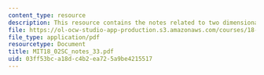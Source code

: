 ```yaml
---
content_type: resource
description: This resource contains the notes related to two dimensional curl.
file: https://ol-ocw-studio-app-production.s3.amazonaws.com/courses/18-02sc-multivariable-calculus-fall-2010/03ff53bca18dc4b2ea725a9be4215517_MIT18_02SC_notes_33.pdf
file_type: application/pdf
resourcetype: Document
title: MIT18_02SC_notes_33.pdf
uid: 03ff53bc-a18d-c4b2-ea72-5a9be4215517
---
```

